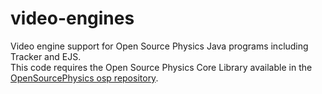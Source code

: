 video-engines
=============

Video engine support for Open Source Physics Java programs including Tracker and EJS.  
This code requires the Open Source Physics Core Library available in the <a href="https://github.com/OpenSourcePhysics/osp" target="_blank">OpenSourcePhysics osp repository</a>.
